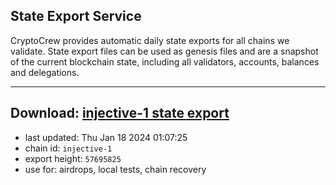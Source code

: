 ## State Export Service
CryptoCrew provides automatic daily state exports for all chains we validate. State export files can be used as genesis files and are a snapshot of the current blockchain state, including all validators, accounts, balances and delegations.

---
**Download: [injective-1 state export](https://dl.ccvalidators.com/SERVICE/injective/injective-1_export_57695825.json)**
---

- last updated: Thu Jan 18 2024 01:07:25
- chain id: `injective-1`
- export height: `57695825`
- use for: airdrops, local tests, chain recovery
